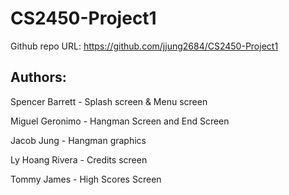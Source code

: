 # CS2450-Project1
Github repo URL: https://github.com/jjung2684/CS2450-Project1

## Authors:
Spencer Barrett -  Splash screen & Menu screen

Miguel Geronimo - Hangman Screen and End Screen

Jacob Jung - Hangman graphics

Ly Hoang Rivera - Credits screen

Tommy James - High Scores Screen
